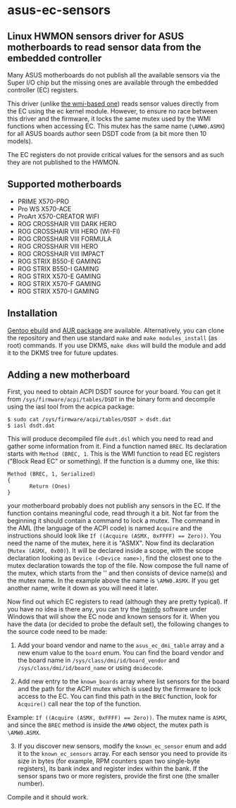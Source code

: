 # asus-ec-sensors

## Linux HWMON sensors driver for ASUS motherboards to read sensor data from the embedded controller

Many ASUS motherboards do not publish all the available sensors via the Super I/O chip but the 
missing ones are available through the embedded controller (EC) registers.

This driver (unlike [the wmi-based one](https://github.com/zeule/asus-wmi-ec-sensors)) reads sensor values 
directly from the EC using the ec kernel module. However, to ensure no race between this driver and the firmware,
it locks the same mutex used by the WMI functions when accessing EC. This mutex has the same name (`\AMW0.ASMX`)
for all ASUS boards author seen DSDT code from (a bit more then 10 models).

The EC registers do not provide critical values for the sensors and as such they are not published to 
the HWMON.

## Supported motherboards

 * PRIME X570-PRO
 * Pro WS X570-ACE
 * ProArt X570-CREATOR WIFI
 * ROG CROSSHAIR VIII DARK HERO
 * ROG CROSSHAIR VIII HERO (WI-FI)
 * ROG CROSSHAIR VIII FORMULA
 * ROG CROSSHAIR VIII HERO
 * ROG CROSSHAIR VIII IMPACT
 * ROG STRIX B550-E GAMING
 * ROG STRIX B550-I GAMING
 * ROG STRIX X570-E GAMING
 * ROG STRIX X570-F GAMING
 * ROG STRIX X570-I GAMING

## Installation

[Gentoo ebuild](https://github.com/zeule/gentoo-zeule/tree/master/sys-power/asus-ec-sensors) and 
[AUR package](https://aur.archlinux.org/packages/asus-ec-sensors-dkms-git) are available. Alternatively,
you can clone the repository and then use standard `make` and `make modules_install` (as root) commands.
If you use DKMS, `make dkms` will build the module and add it to the DKMS tree for future updates.

## Adding a new motherboard

First, you need to obtain ACPI DSDT source for your board. You can get it from `/sys/firmware/acpi/tables/DSDT` 
in the binary form and decompile using the iasl tool from the acpica package:
```shell
$ sudo cat /sys/firmware/acpi/tables/DSDT > dsdt.dat
$ iasl dsdt.dat
```
This will produce decompiled file `dsdt.dsl` which you need to read and gather some information from it.
Find a function named `BREC`. Its declaration starts with `Method (BREC, 1`. This is the WMI function to read 
EC registers ("Block Read EC" or something). If the function is a dummy one, like this:
```aml
Method (BREC, 1, Serialized)
{
       Return (Ones)
}
```
your motherboard probably does not publish any sensors in the EC. If the function contains meaningful code, read through
it a bit. Not far from the beginning it should contain a command to lock a mutex. The command in the AML (the language of
the ACPI code) is named `Acquire` and the instructions should look like `If ((Acquire (ASMX, 0xFFFF) == Zero))`. You need
the name of the mutex, here it is "ASMX". Now find its declaration (`Mutex (ASMX, 0x00)`). It will be declared inside 
a scope, with the scope declaration looking as `Device (<Device name>)`, find the closest one to the mutex declaration
towards the top of the file. Now compose the full name of the mutex, which starts from the '\' and then consists of
device name(s) and the mutex name. In the example above the name is `\AMW0.ASMX`. If you get another name, write it down 
as you will need it later.


Now find out which EC registers to read (although they are pretty typical). If you have 
no idea is there any, you can try the [hwinfo](https://www.hwinfo.com/) software under Windows that will
show the EC node and known sensors for it. When you have the data (or decided to probe the default set),
the following changes to the source code need to be made:

1. Add your board vendor and name to the `asus_ec_dmi_table` array and a new enum value to the `board` enum.
You can find the board vendor and the board name in `/sys/class/dmi/id/board_vendor` and
`/sys/class/dmi/id/board_name` or using `dmidecode`.

2. Add new entry to the `known_boards` array where list sensors for the board and the path for the ACPI mutex
which is used by the firmware to lock access to the EC. You can find this path in the `BREC` function, look for
`Acquire()` call near the top of the function.

Example: `If ((Acquire (ASMX, 0xFFFF) == Zero))`. The mutex name is `ASMX`, and since the `BREC` method is inside
the `AMW0` object, the mutex path is `\AMW0.ASMX`.

3. If you discover new sensors, modify the `known_ec_sensor` enum and add it to the `known_ec_sensors` array.
For each sensor you need to provide its size in bytes (for example, RPM counters span two single-byte registers),
its bank index and register index within the bank. If the sensor spans two or more registers, provide the 
first one (the smaller number).

Compile and it should work.
